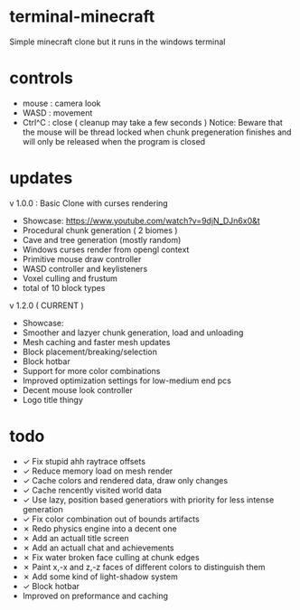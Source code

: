 # terminal-minecraft
Simple minecraft clone but it runs in the windows terminal


# controls
* mouse : camera look
* WASD : movement
* Ctrl^C : close  ( cleanup may take a few seconds )
Notice: Beware that the mouse will be thread locked when chunk pregeneration finishes and will only be released when the program is closed


# updates
v 1.0.0 : Basic Clone with curses rendering
* Showcase: https://www.youtube.com/watch?v=9djN_DJn6x0&t
* Procedural chunk generation ( 2 biomes )
* Cave and tree generation (mostly random)
* Windows curses render from opengl context
* Primitive mouse draw controller
* WASD controller and keylisteners
* Voxel culling and frustum
* total of 10 block types

v 1.2.0  ( CURRENT )
* Showcase:
* Smoother and lazyer chunk generation, load and unloading
* Mesh caching and faster mesh updates
* Block placement/breaking/selection
* Block hotbar
* Support for more color combinations
* Improved optimization settings for low-medium end pcs
* Decent mouse look controller
* Logo title thingy

# todo
* ✓ Fix stupid ahh raytrace offsets
* ✓ Reduce memory load on mesh render
* ✓ Cache colors and rendered data, draw only changes
* ✓ Cache rencently visited world data
* ✓ Use lazy, position based generatiors with priority for less intense generation
* ✓ Fix color combination out of bounds artifacts
* ✗ Redo physics engine into a decent one
* ✗ Add an actuall title screen
* ✗ Add an actuall chat and achievements
* ✗ Fix water broken face culling at chunk edges
* ✗ Paint x,-x and z,-z faces of different colors to distinguish them
* ✗ Add some kind of light-shadow system
* ✓ Block hotbar
* Improved on preformance and caching
